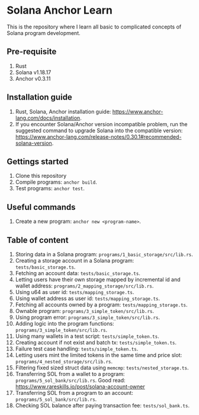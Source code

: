 # Solana Anchor Learn
This is the repository where I learn all basic to complicated concepts of Solana program development.

## Pre-requisite
1. Rust
2. Solana v1.18.17
3. Anchor v0.3.11

## Installation guide
1. Rust, Solana, Anchor installation guide: https://www.anchor-lang.com/docs/installation.
2. If you encounter Solana/Anchor version incompatible problem, run the suggested command to upgrade Solana into the compatible version: https://www.anchor-lang.com/release-notes/0.30.1#recommended-solana-version.

## Gettings started
1. Clone this repository
2. Compile programs: `anchor build`.
3. Test programs: `anchor test`.

## Useful commands
1. Create a new program: `anchor new <program-name>`.

## Table of content
1. Storing data in a Solana program: `programs/1_basic_storage/src/lib.rs`.
2. Creating a storage account in a Solana program: `tests/basic_storage.ts`.
3. Fetching an account data: `tests/basic_storage.ts`.
4. Letting users have their own storage mapped by incremental id and wallet address: `programs/2_mapping_storage/src/lib.rs`.
5. Using u64 as user id: `tests/mapping_storage.ts`.
6. Using wallet address as user id: `tests/mapping_storage.ts`.
7. Fetching all accounts owned by a program: `tests/mapping_storage.ts`.
8. Ownable program: `programs/3_simple_token/src/lib.rs`.
9. Using program error: `programs/3_simple_token/src/lib.rs`.
10. Adding logic into the program functions: `programs/3_simple_token/src/lib.rs`.
11. Using many wallets in a test script: `tests/simple_token.ts`.
12. Creating account if not exist and batch tx: `tests/simple_token.ts`.
13. Failure test case handling: `tests/simple_token.ts`.
14. Letting users mint the limited tokens in the same time and price slot: `programs/4_nested_storage/src/lib.rs`.
15. Filtering fixed sized struct data using `memcmp`: `tests/nested_storage.ts`.
16. Transferring SOL from a wallet to a program: `programs/5_sol_bank/src/lib.rs`. Good read: https://www.rareskills.io/post/solana-account-owner
17. Transferring SOL from a program to an account: `programs/5_sol_bank/src/lib.rs`. 
18. Checking SOL balance after paying transaction fee: `tests/sol_bank.ts`.